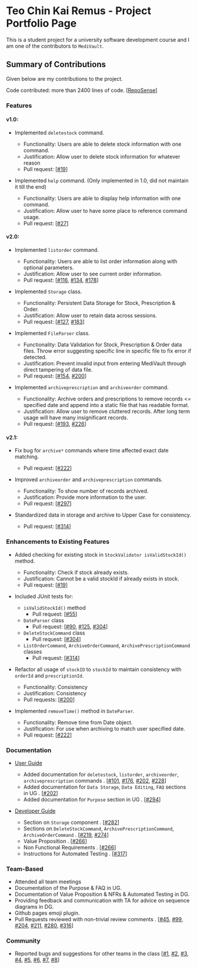 # Teo Chin Kai Remus - Project Portfolio Page

This is a student project for a university software development course and I am one of the contributors to `MediVault`.

## Summary of Contributions

Given below are my contributions to the project.

Code contributed: more than 2400 lines of code. [[RepoSense](https://nus-cs2113-ay2122s1.github.io/tp-dashboard/?search=&sort=groupTitle&sortWithin=title&timeframe=commit&mergegroup=&groupSelect=groupByRepos&breakdown=true&checkedFileTypes=docs~functional-code~test-code~other&since=2021-09-25&tabOpen=true&tabType=authorship&tabAuthor=RemusTeo&tabRepo=AY2122S1-CS2113T-T10-1%2Ftp%5Bmaster%5D&authorshipIsMergeGroup=false&authorshipFileTypes=docs~functional-code~test-code~other&authorshipIsBinaryFileTypeChecked=false)]

### Features

#### v1.0:

* Implemented `deletestock` command.
    * Functionality: Users are able to delete stock information with one command.
    * Justification: Allow user to delete stock information for whatever reason
    * Pull request: [[#19](https://github.com/AY2122S1-CS2113T-T10-1/tp/pull/19)]
  

* Implemented `help` command. (Only implemented in 1.0, did not maintain it till the end)
  * Functionality: Users are able to display help information with one command.
  * Justification: Allow user to have some place to reference command usage.
  * Pull request: [[#27](https://github.com/AY2122S1-CS2113T-T10-1/tp/pull/27)]
  
#### v2.0:

* Implemented `listorder` command.
    * Functionality: Users are able to list order information along with optional parameters.
    * Justification: Allow user to see current order information.
    * Pull request: [[#116](https://github.com/AY2122S1-CS2113T-T10-1/tp/pull/116), [#134](https://github.com/AY2122S1-CS2113T-T10-1/tp/pull/134), [#178](https://github.com/AY2122S1-CS2113T-T10-1/tp/pull/178)]


* Implemented `Storage` class. 
    * Functionality: Persistent Data Storage for Stock, Prescription & Order.
    * Justification: Allow user to retain data across sessions. 
    * Pull request: [[#127](https://github.com/AY2122S1-CS2113T-T10-1/tp/pull/127), [#183](https://github.com/AY2122S1-CS2113T-T10-1/tp/pull/183)]
  

* Implemented `FileParser` class. 
    * Functionality: Data Validation for Stock, Prescription & Order data files. Throw error suggesting specific line in specific file to fix error if detected.
    * Justification: Prevent invalid input from entering MediVault through direct tampering of data file.
    * Pull request: [[#154](https://github.com/AY2122S1-CS2113T-T10-1/tp/pull/154), [#200](https://github.com/AY2122S1-CS2113T-T10-1/tp/pull/200)]


* Implemented `archiveprescription` and `archiveorder` command.
    * Functionality: Archive orders and prescriptions to remove records <= specified date and append into a static file that has readable format. 
    * Justification: Allow user to remove cluttered records. After long term usage will have many insignificant records. 
    * Pull request: [[#193](https://github.com/AY2122S1-CS2113T-T10-1/tp/pull/193), [#226](https://github.com/AY2122S1-CS2113T-T10-1/tp/pull/226)]

  
#### v2.1:

* Fix bug for `archive*` commands where time affected exact date matching.
  * Pull request: [[#222](https://github.com/AY2122S1-CS2113T-T10-1/tp/pull/222/files)]


* Improved `archiveorder` and `archiveprescription` commands.
    * Functionality: To show number of records archived.
    * Justification: Provide more information to the user.
    * Pull request: [[#297](https://github.com/AY2122S1-CS2113T-T10-1/tp/pull/297)]


* Standardized data in storage and archive to Upper Case for consistency.
  * Pull request: [[#314](https://github.com/AY2122S1-CS2113T-T10-1/tp/pull/314)]


### Enhancements to Existing Features

* Added checking for existing stock in `StockValidator isValidStockId()` method.
    * Functionality: Check if stock already exists.
    * Justification: Cannot be a valid stockId if already exists in stock.
    * Pull request: [[#19](https://github.com/AY2122S1-CS2113T-T10-1/tp/pull/19)]


* Included JUnit tests for:
    * `isValidStockId()` method
        * Pull request: [[#55](https://github.com/AY2122S1-CS2113T-T10-1/tp/pull/55)]
    * `DateParser` class
        * Pull request: [[#90](https://github.com/AY2122S1-CS2113T-T10-1/tp/pull/90), [#125](https://github.com/AY2122S1-CS2113T-T10-1/tp/pull/125), [#304](https://github.com/AY2122S1-CS2113T-T10-1/tp/pull/304)]
    * `DeleteStockCommand` class
        * Pull request: [[#304](https://github.com/AY2122S1-CS2113T-T10-1/tp/pull/304)]
    * `ListOrderCommand`, `ArchiveOrderCommand`, `ArchivePrescriptionCommand` classes
        * Pull request: [[#314](https://github.com/AY2122S1-CS2113T-T10-1/tp/pull/314)]
   
 
* Refactor all usage of `stockID` to `stockId` to maintain consistency with `orderId` and `prescriptionId`.
    * Functionality: Consistency
    * Justification: Consistency
    * Pull requests: [[#200](https://github.com/AY2122S1-CS2113T-T10-1/tp/pull/200)]


* Implemented `removeTime()` method in `DateParser`.
    * Functionality: Remove time from Date object.
    * Justification: For use when archiving to match user specified date.
    * Pull request: [[#222](https://github.com/AY2122S1-CS2113T-T10-1/tp/pull/222)]

### Documentation

* [User Guide](../UserGuide.md)
    * Added documentation for `deletestock`, `listorder`, `archiveorder`, `archiveprescription` commands
      . [[#101](https://github.com/AY2122S1-CS2113T-T10-1/tp/pull/101), [#176](https://github.com/AY2122S1-CS2113T-T10-1/tp/pull/176), [#202](https://github.com/AY2122S1-CS2113T-T10-1/tp/pull/202), [#228](https://github.com/AY2122S1-CS2113T-T10-1/tp/pull/228)]
    * Added documentation for `Data Storage`, `Data Editing`, `FAQ` sections in UG
      . [[#202](https://github.com/AY2122S1-CS2113T-T10-1/tp/pull/202)]
    * Added documentation for `Purpose` section in UG
      . [[#294](https://github.com/AY2122S1-CS2113T-T10-1/tp/pull/294)]


* [Developer Guide](../DeveloperGuide.md)
    * Section on `Storage` component
      . [[#282](https://github.com/AY2122S1-CS2113T-T10-1/tp/pull/282)]
    * Sections on `DeleteStockCommand`, `ArchivePrescriptionCommand`, `ArchiveOrderCommand`
      . [[#219](https://github.com/AY2122S1-CS2113T-T10-1/tp/pull/219), [#274](https://github.com/AY2122S1-CS2113T-T10-1/tp/pull/274)]
    * Value Proposition 
      . [[#266](https://github.com/AY2122S1-CS2113T-T10-1/tp/pull/266)]
    * Non Functional Requirements
      . [[#266](https://github.com/AY2122S1-CS2113T-T10-1/tp/pull/266)]
    * Instructions for Automated Testing
      . [[#317](https://github.com/AY2122S1-CS2113T-T10-1/tp/pull/317)]

### Team-Based

* Attended all team meetings
* Documentation of the Purpose & FAQ in UG.
* Documentation of Value Proposition & NFRs & Automated Testing in DG.
* Providing feedback and communication with TA for advice on sequence diagrams in DG.
* Github pages emoji plugin.
* Pull Requests reviewed with non-trivial review comments
  . [[#45](https://github.com/AY2122S1-CS2113T-T10-1/tp/pull/45), [#99](https://github.com/AY2122S1-CS2113T-T10-1/tp/pull/99), [#204](https://github.com/AY2122S1-CS2113T-T10-1/tp/pull/204), [#211](https://github.com/AY2122S1-CS2113T-T10-1/tp/pull/211), [#280](https://github.com/AY2122S1-CS2113T-T10-1/tp/pull/280), [#316](https://github.com/AY2122S1-CS2113T-T10-1/tp/pull/316)]

### Community

* Reported bugs and suggestions for other teams in the class [[#1](https://github.com/RemusTeo/ped/issues/1), [#2](https://github.com/RemusTeo/ped/issues/2), [#3](https://github.com/RemusTeo/ped/issues/3), [#4](https://github.com/RemusTeo/ped/issues/4), [#5](https://github.com/RemusTeo/ped/issues/5), [#6](https://github.com/RemusTeo/ped/issues/6), [#7](https://github.com/RemusTeo/ped/issues/7), [#8](https://github.com/RemusTeo/ped/issues/8)]